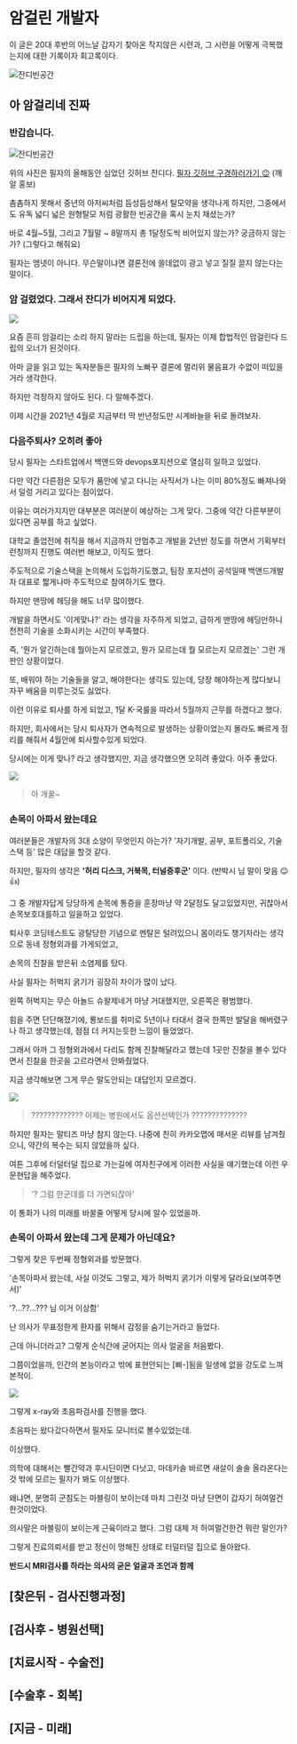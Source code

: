 # 암걸린 개발자

이 글은 20대 후반의 어느날 갑자기 찾아온 작지않은 시련과, 그 시련을 어떻게 극복했는지에 대한 기록이자 회고록이다.

![잔디빈공간](https://github.com/MinJunKimKR/photo_repo/blob/master/photos/%E1%84%89%E1%85%B3%E1%84%8F%E1%85%B3%E1%84%85%E1%85%B5%E1%86%AB%E1%84%89%E1%85%A3%E1%86%BA%202021-10-13%20%E1%84%8B%E1%85%A9%E1%84%92%E1%85%AE%207.04.09.png?raw=true)

## 아 암걸리네 진짜

### 반갑습니다.

![잔디빈공간](https://github.com/MinJunKimKR/photo_repo/blob/master/photos/%E1%84%89%E1%85%B3%E1%84%8F%E1%85%B3%E1%84%85%E1%85%B5%E1%86%AB%E1%84%89%E1%85%A3%E1%86%BA%202021-10-13%20%E1%84%8B%E1%85%A9%E1%84%92%E1%85%AE%207.04.09.png?raw=true)

위의 사진은 필자의 올해동안 심었던 깃허브 잔디다. [필자 깃허브 구경하러가기 😉](https://github.com/MinJunKimKR) (깨알 홍보)

촘촘하지 못해서 중년의 아저씨처럼 듬성듬성해서 탈모약을 생각나게 하지만, 그중에서도 유독 넓디 넓은 원형탈모 처럼 광활한 빈공간을 혹시 눈치 채셨는가?

바로 4월~5월, 그리고 7월말 ~ 8말까지 총 1달정도씩 비어있지 않는가? 궁금하지 않는가? (그렇다고 해줘요)

필자는 엠넷이 아니다. 무슨말이냐면 결론전에 쓸데없이 광고 넣고 질질 끌지 않는다는 말이다.



### 암 걸렸었다. 그래서 잔디가 비어지게 되었다.

![](https://github.com/MinJunKimKR/photo_repo/blob/master/photos/%EB%8C%80%EB%9E%B5%20%EC%A0%95%EC%8B%A0%EC%9D%B4%20%EB%AA%BD%EB%A1%B1.jpg?raw=true)

요즘 흔히 암걸리는 소리 하지 말라는 드립을 하는데, 필자는 이제 합법적인 암걸린다 드립의 오너가 된것이다.



아마 글을 읽고 있는 독자분들은 필자의 노빠꾸 결론에 멀리위 물음표가 수없이 떠있을거라 생각한다.

하지만 걱정하지 않아도 된다. 다 말해주겠다.



이제 시간을 2021년 4월로 지금부터 딱 반년정도만 시계바늘을 뒤로 돌려보자.



### 다음주퇴사? 오히려 좋아

당시 필자는 스타트업에서 백앤드와 devops포지션으로 열심히 일하고 있었다.

다만 약간 다른점은 모두가 품안에 넣고 다니는 사직서가 나는 이미 80%정도 빠져나와서 덜렁 거리고 있다는 점이었다.



이유는 여러가지지만 대부분은 여러분이 예상하는 그게 맞다. 그중에 약간 다른부분이 있다면 공부를 하고 싶었다.



대학교 졸업전에 취직을 해서 지금까지 안멈추고 개발을 2년반 정도를 하면서 기획부터 런칭까지 진행도 여러번 해보고, 이직도 했다.

주도적으로  기술스택을 논의해서 도입하기도했고, 팀장 포지션이 공석일때 백앤드개발자 대표로 짧게나마 주도적으로 참여하기도 했다.



하지만 맨땅에 헤딩을 해도 너무 많이했다.



개발을 하면서도 '이게맞나?' 라는 생각을 자주하게 되었고, 급하게 맨땅에 헤딩만하니 천천히 기술을 소화시키는 시간이 부족했다.

즉, '뭔가 알긴하는데 뭘아는지 모르겠고, 뭔가 모르는데 뭘 모르는지 모르겠는' 그런 개판인 상황이었다.

또, 배워야 하는 기술들을 알고, 해야한다는 생각도 있는데, 당장 해야하는게 많다보니 자꾸 배움을 미루는것도 싫었다. 



이런 이유로 퇴사를 하게 되었고, 1달 K-국룰을 따라서 5월까지 근무를 하겠다고 했다.

하지만, 회사에서는 당시 퇴사자가 연속적으로 발생하는 상황이었는지 몰라도 빠르게 정리를 해줘서 4월안에 퇴사할수있게 되었다.



당시에는 이게 맞나? 라고 생각했지만, 지금 생각했으면 오히려 좋았다. 아주 좋았다.

![](https://github.com/MinJunKimKR/photo_repo/blob/master/photos/defa83df135ca1810935a6caaa48dc0c.jpeg?raw=true)

> 아 개꿀~



### 손목이 아파서 왔는데요

여러분들은 개발자의 3대 소양이 무엇인지 아는가? '자기개발, 공부, 포트폴리오, 기술스택 등' 많은 대답을 할것 같다.

하지만, 필자의 생각은 **'허리 디스크, 거북목, 터널증후군'** 이다. (반박시 님 말이 맞음 😉👍) 



그 중 개발자답게 당당하게 손목에 통증을 훈장마냥 약 2달정도 달고있었지만, 귀찮아서 손목보호대를하고 일을하고 있었다.




퇴사후 코딩테스트도 광탈당한 기념으로 멘탈은 털려있으니 몸이라도 챙기자라는 생각으로 동네 정형외과를 가게되었고,

손목의 진찰을 받은뒤 소염제를 탔다.



사실 필자는 허벅지 굵기가 굉장히 차이가 많이 났다.

왼쪽 허벅지는 무슨 아놀드 슈왈제네거 마냥 거대했지만, 오른쪽은 평범했다.

힘을 주면 단단해졌기에, 롱보드를 취미로 5년이나 타대서 결국 한쪽만 발달을 해버렸구나 하고 생각했는데, 점점 더 커지는듯한 느낌이 들었었다. 




그래서 아까 그 정형외과에서 다리도 함께 진찰해달라고 했는데 1곳만 진찰을 볼수 있다면서 진찰을 한곳을 고르라면서 안봐줬었다.

지금 생각해보면 그게 무슨 말도안되는 대답인지 모르겠다.



![](https://github.com/MinJunKimKR/photo_repo/blob/master/photos/%EB%8B%88%EC%BD%9C%EB%9D%BC%EC%8A%A4%20%EB%88%88%EC%95%8C%EC%82%AC%ED%83%95.jpg?raw=true)

> ????????????? 이제는 병원에서도 옵션선택인가 ??????????????

하지만 필자는 말티즈 마냥 참지 않는다. 나중에 친히 카카오맵에 매서운 리뷰를 남겨줬으니, 약간의 복수는 되지 않았을까 싶다.



여튼 그후에  터덜터덜 집으로 가는길에 여자친구에게 이러한 사실을 얘기했는데 이런 우문현답을 해주었다.

>  '? 그럼 한군데를 더 가면되잖아'

이 통화가 나의 미래를 바꿀줄 어떻게 당시에 알수 있었을까.



### 손목이 아파서 왔는데 그게 문제가 아닌데요?

그렇게 찾은 두번째 정형외과를 방문했다.



'손목아파서 왔는데, 사실 이것도 그렇고, 제가 허벅지 굵기가 이렇게 달라요(보여주면서)'

'?...??...??? 님 이거 이상함'



난 의사가 무표정한게 환자를 위해서 감정을 숨기는거라고 들었다.



근데 아니더라고? 그렇게 순식간에 굳어지는 의사 얼굴을 처음봤다.

그쯤이었을까, 인간의 본능이라고 밖에 표현안되는 [삐-]됨을 일생에 없을 강도로 느껴본적이.

![](https://github.com/MinJunKimKR/photo_repo/blob/master/photos/%EC%9D%B4%EB%95%8C%EB%AD%94%EA%B0%80%20%EC%95%84%EC%B0%A8.png?raw=true)

그렇게 x-ray와 초음파검사를 진행을 했다.

초음파는 왔다갔다하면서 필자도 모니터로 볼수있었는데. 



이상했다. 



의학에 대해서는 빨간약과 후시딘이면 다낫고, 마데카솔 바르면 새살이 솔솔 올라온다는것 밖에 모르는 필자가 봐도 이상했다.

왜냐면, 분명히 군침도는 마블링이 보이는데 마치 그린것 마냥 단면이 갑자기 허여멀건 한것이었다.



의사말은 마블링이 보이는게 근육이라고 했다. 그럼 대체 저 허여멀건한건 뭐란 말인가?

그렇게 진료의뢰서를 받고 정신이 멍해진 상태로 터덜터덜 집으로 돌아왔다.



**반드시 MRI검사를 하라는 의사의 굳은 얼굴과 조언과 함께**





## [찾은뒤 - 검사진행과정]



## [검사후 - 병원선택]



## [치료시작 - 수술전]



## [수술후 - 회복]



## [지금 - 미래]

